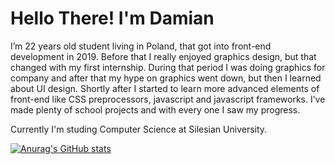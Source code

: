 # Hello There! I'm **Damian**

I’m 22 years old student living in Poland, that got into front-end development in 2019. Before that I&nbsp;really enjoyed graphics design, but that changed with my first internship. During that period I&nbsp;was doing graphics for company and after that my hype on graphics went down, but then I&nbsp;learned about UI&nbsp;design. Shortly after I&nbsp;started to learn more advanced elements of front-end like CSS preprocessors, javascript and javascript frameworks. I’ve made plenty of school projects and with every one I&nbsp;saw my progress.

Currently I'm studing Computer Science at Silesian University.    

[![Anurag's GitHub stats](https://github-readme-stats.vercel.app/api?username=Enodd&show_icons=true&hide_border=true&count_private=true&include_all_commits=true&theme=transparent)](https://github.com/Enodd/github-readme-stats)


<!---
Foxnacity/Foxnacity is a ✨ special ✨ repository because its `README.md` (this file) appears on your GitHub profile.
You can click the Preview link to take a look at your changes.
--->
